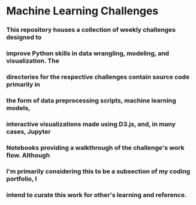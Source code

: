 Machine Learning Challenges
===========================

### This repository houses a collection of weekly challenges designed to
### improve Python skills in data wrangling, modeling, and visualization. The
### directories for the respective challenges contain source code primarily in
### the form of data preprocessing scripts, machine learning models,
### interactive visualizations made using D3.js, and, in many cases, Jupyter
### Notebooks providing a walkthrough of the challenge's work flow. Although
### I'm primarily considering this to be a subsection of my coding portfolio, I
### intend to curate this work for other's learning and reference.
